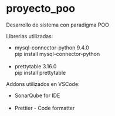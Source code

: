 # proyecto_poo

Desarrollo de sistema con paradigma POO

Librerias utilizadas:

<ul>
<li>mysql-connector-python 9.4.0</br>pip install mysql-connector-python</li>
</br>
<li>prettytable 3.16.0</br>pip install prettytable</li>
</ul>

Addons utilizados en VSCode:

<ul>
<li>SonarQube for IDE</li>
</br>
<li>Prettier - Code formatter</li>
</ul>
